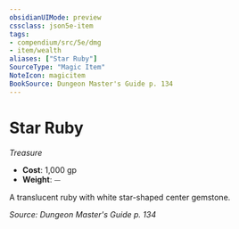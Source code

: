 ```yaml
---
obsidianUIMode: preview
cssclass: json5e-item
tags:
- compendium/src/5e/dmg
- item/wealth
aliases: ["Star Ruby"]
SourceType: "Magic Item"
NoteIcon: magicitem
BookSource: Dungeon Master's Guide p. 134
---
```

# Star Ruby
*Treasure*  

- **Cost**: 1,000 gp
- **Weight**: ⏤

A translucent ruby with white star-shaped center gemstone.

*Source: Dungeon Master's Guide p. 134*